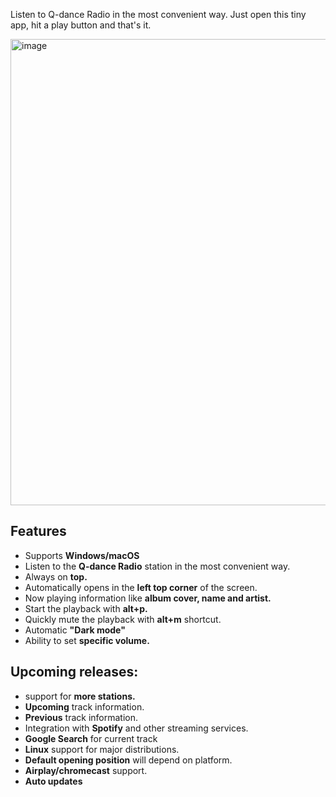 Listen to Q-dance Radio in the most convenient way. Just open this tiny app, hit a play button and that's it.

<img width="1090" height="746" alt="image" src="https://github.com/user-attachments/assets/09f32a3f-02bb-4c84-997e-838839e0f32e" />

## Features
- Supports **Windows/macOS**
- Listen to the **Q-dance Radio** station in the most convenient way.
- Always on **top.**
- Automatically opens in the **left top corner** of the screen.
- Now playing information like **album cover, name and artist.**
- Start the playback with **alt+p.**
- Quickly mute the playback with **alt+m** shortcut.
- Automatic **"Dark mode"**
- Ability to set **specific volume.**

## Upcoming releases:
- support for **more stations.**
- **Upcoming** track information.
- **Previous** track information.
- Integration with **Spotify** and other streaming services.
- **Google Search** for current track
- **Linux** support for major distributions.
- **Default opening position** will depend on platform.
- **Airplay/chromecast** support.
- **Auto updates**

